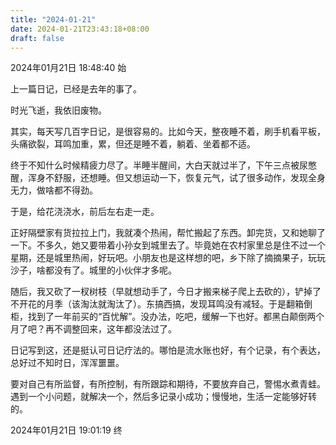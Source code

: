 ```yaml
---
title: "2024-01-21"
date: 2024-01-21T23:43:18+08:00
draft: false
---
```


2024年01月21日 18:48:40 始

上一篇日记，已经是去年的事了。

时光飞逝，我依旧废物。

其实，每天写几百字日记，是很容易的。比如今天，整夜睡不着，刷手机看平板，头痛欲裂，耳鸣加重，累，但还是睡不着，躺着、坐着都不适。

终于不知什么时候精疲力尽了。半睡半醒间，大白天就过半了，下午三点被尿憋醒，浑身不舒服，还想睡。但又想运动一下，恢复元气，试了很多动作，发现全身无力，做啥都不得劲。

于是，给花浇浇水，前后左右走一走。

正好隔壁家有货拉拉上门，我就凑个热闹，帮忙搬起了东西。卸完货，又和她聊了一下。不多久，她又要带着小孙女到城里去了。毕竟她在农村家里总是住不过一个星期，还是城里热闹，好玩吧。小朋友也是这样想的吧，乡下除了摘摘果子，玩玩沙子，啥都没有了。城里的小伙伴才多呢。

随后，我又砍了一杈树枝（早就想动手了，今日才搬来梯子爬上去砍的），铲掉了不开花的月季（该淘汰就淘汰了）。东搞西搞，发现耳鸣没有减轻。于是翻箱倒柜，找到了一年前买的“百忧解”。没办法，吃吧，缓解一下也好。都黑白颠倒两个月了吧？再不调整回来，这年都没法过了。

日记写到这，还是挺认可日记疗法的。哪怕是流水账也好，有个记录，有个表达，总好过不知时日，浑浑噩噩。

要对自己有所监督，有所控制，有所跟踪和期待，不要放弃自己，警惕水煮青蛙。遇到一个小问题，就解决一个，然后多记录小成功；慢慢地，生活一定能够好转的。

2024年01月21日 19:01:19 终
